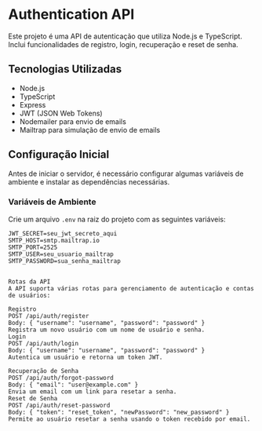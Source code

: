 # Authentication API

Este projeto é uma API de autenticação que utiliza Node.js e TypeScript. Inclui funcionalidades de registro, login, recuperação e reset de senha.

## Tecnologias Utilizadas

- Node.js
- TypeScript
- Express
- JWT (JSON Web Tokens)
- Nodemailer para envio de emails
- Mailtrap para simulação de envio de emails

## Configuração Inicial

Antes de iniciar o servidor, é necessário configurar algumas variáveis de ambiente e instalar as dependências necessárias.

### Variáveis de Ambiente

Crie um arquivo `.env` na raiz do projeto com as seguintes variáveis:

```plaintext
JWT_SECRET=seu_jwt_secreto_aqui
SMTP_HOST=smtp.mailtrap.io
SMTP_PORT=2525
SMTP_USER=seu_usuario_mailtrap
SMTP_PASSWORD=sua_senha_mailtrap


Rotas da API
A API suporta várias rotas para gerenciamento de autenticação e contas de usuários:

Registro
POST /api/auth/register
Body: { "username": "username", "password": "password" }
Registra um novo usuário com um nome de usuário e senha.
Login
POST /api/auth/login
Body: { "username": "username", "password": "password" }
Autentica um usuário e retorna um token JWT.

Recuperação de Senha
POST /api/auth/forgot-password
Body: { "email": "user@example.com" }
Envia um email com um link para resetar a senha.
Reset de Senha
POST /api/auth/reset-password
Body: { "token": "reset_token", "newPassword": "new_password" }
Permite ao usuário resetar a senha usando o token recebido por email.
```
